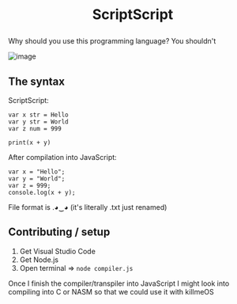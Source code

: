 # <p align="center" dir="auto">ScriptScript</p>

Why should you use this programming language? You shouldn't

![image](https://github.com/user-attachments/assets/93ff3c58-f16d-4b61-8235-4e0d658c552b)

## The syntax

ScriptScript:
```
var x str = Hello
var y str = World
var z num = 999

print(x + y)
```
After compilation into JavaScript:
```
var x = "Hello";
var y = "World";
var z = 999;
console.log(x + y);
```

File format is .◕‿◕ (it's literally .txt just renamed)

## Contributing / setup
1. Get Visual Studio Code
2. Get Node.js
3. Open terminal => `node compiler.js`

Once I finish the compiler/transpiler into JavaScript I might look into compiling into C or NASM so that we could use it with killmeOS
